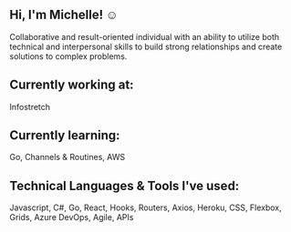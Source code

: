 ## Hi, I'm Michelle! :relaxed:
Collaborative and result-oriented individual with an ability to utilize both technical and interpersonal skills to build strong relationships and create solutions to complex problems.

## Currently working at:
Infostretch

## Currently learning:
Go, Channels & Routines, AWS

## Technical Languages & Tools I've used:
Javascript, C#, Go, React, Hooks, Routers, Axios,  Heroku, CSS, Flexbox, Grids, Azure DevOps, Agile, APIs

